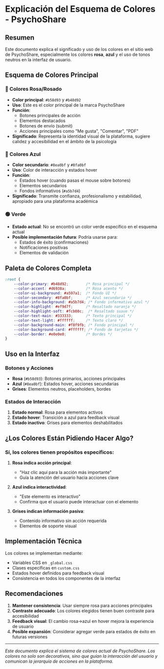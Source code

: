 # Explicación del Esquema de Colores - PsychoShare

## Resumen
Este documento explica el significado y uso de los colores en el sitio web de PsychoShare, especialmente los colores **rosa**, **azul** y el uso de tonos neutros en la interfaz de usuario.

## Esquema de Colores Principal

### 🌸 Colores Rosa/Rosado
- **Color principal**: `#b58d93` y `#b48d92`
- **Uso**: Este es el color principal de la marca PsychoShare
- **Función**: 
  - Botones principales de acción
  - Elementos destacados
  - Botones de envío (submit)
  - Acciones principales como "Me gusta", "Comentar", "PDF"
- **Significado**: Representa la identidad visual de la plataforma, sugiere calidez y accesibilidad en el ámbito de la psicología

### 🔵 Colores Azul
- **Color secundario**: `#8ea0bf` y `#8fa0bf`
- **Uso**: Color de interacción y estados hover
- **Función**:
  - Estados hover (cuando pasas el mouse sobre botones)
  - Elementos secundarios
  - Fondos informativos (`#a5b7d4`)
- **Significado**: Transmite confianza, profesionalismo y estabilidad, apropiado para una plataforma académica

### 🟢 Verde
- **Estado actual**: No se encontró un color verde específico en el esquema actual
- **Posible implementación futura**: Podría usarse para:
  - Estados de éxito (confirmaciones)
  - Notificaciones positivas
  - Elementos de validación

## Paleta de Colores Completa

```css
:root {
    --color-primary: #b48d92;        /* Rosa principal */
    --color-accent: #d6938a;         /* Rosa acento */
    --color-ui-background: #a597a1;  /* Fondo UI */
    --color-secondary: #8fa0bf;      /* Azul secundario */
    --color-info-background: #a5b7d4; /* Fondo informativo azul */
    --color-highlight: #ef9d7f;      /* Resaltado naranja */
    --color-highlight-soft: #fcb08c;  /* Resaltado suave */
    --color-text-main: #333333;      /* Texto principal */
    --color-text-light: #ffffff;     /* Texto claro */
    --color-background-main: #f8f9fb; /* Fondo principal */
    --color-background-card: #ffffff; /* Fondo de tarjetas */
    --color-border: #e0e0e0;         /* Bordes */
}
```

## Uso en la Interfaz

### Botones y Acciones
- **Rosa** (`#b58d93`): Botones primarios, acciones principales
- **Azul** (`#8ea0bf`): Estados hover, acciones secundarias
- **Grises**: Elementos neutros, placeholders, bordes

### Estados de Interacción
1. **Estado normal**: Rosa para elementos activos
2. **Estado hover**: Transición a azul para feedback visual
3. **Estado inactivo**: Grises para elementos deshabilitados

## ¿Los Colores Están Pidiendo Hacer Algo?

### Sí, los colores tienen propósitos específicos:

1. **Rosa indica acción principal**: 
   - "Haz clic aquí para la acción más importante"
   - Guía la atención del usuario hacia acciones clave

2. **Azul indica interactividad**:
   - "Este elemento es interactivo"
   - Confirma que el usuario puede interactuar con el elemento

3. **Grises indican información pasiva**:
   - Contenido informativo sin acción requerida
   - Elementos de soporte visual

## Implementación Técnica

Los colores se implementan mediante:
- Variables CSS en `_global.css`
- Clases específicas en `custom.css`
- Estados hover definidos para feedback visual
- Consistencia en todos los componentes de la interfaz

## Recomendaciones

1. **Mantener consistencia**: Usar siempre rosa para acciones principales
2. **Contraste adecuado**: Los colores elegidos tienen buen contraste para accesibilidad
3. **Feedback visual**: El cambio rosa→azul en hover mejora la experiencia de usuario
4. **Posible expansión**: Considerar agregar verde para estados de éxito en futuras versiones

---

*Este documento explica el sistema de colores actual de PsychoShare. Los colores no solo son decorativos, sino que guían la interacción del usuario y comunican la jerarquía de acciones en la plataforma.*